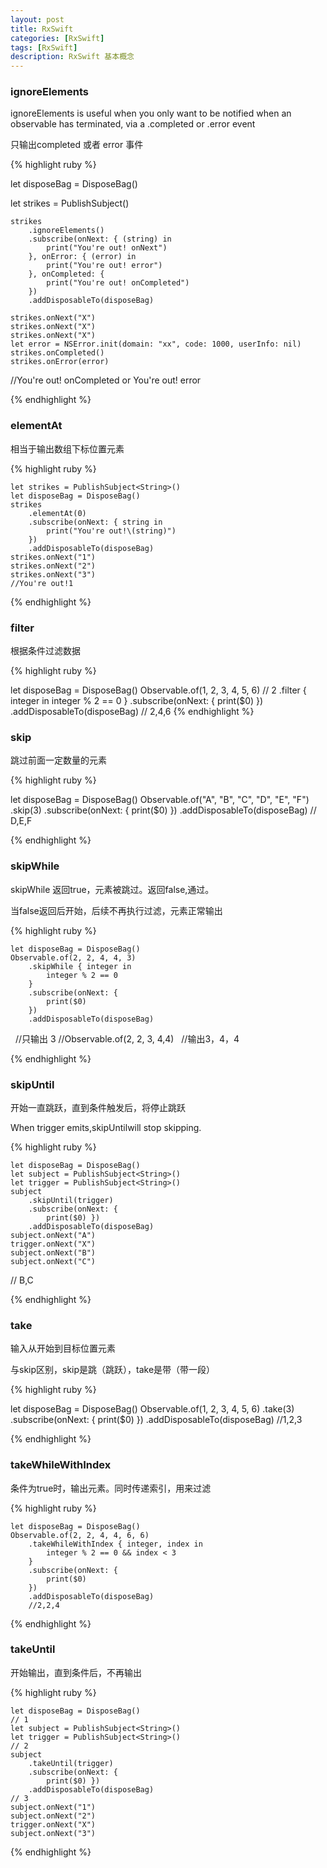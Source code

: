 ```yaml
---
layout: post
title: RxSwift
categories: [RxSwift]
tags: [RxSwift]
description: RxSwift 基本概念
---
```


<h3>ignoreElements</h3>
<p>ignoreElements is useful when you only want to be notified when an observable has terminated, via a .completed or .error event</p>
<p>只输出completed 或者 error 事件</p>

{% highlight ruby %}

let disposeBag = DisposeBag()

let strikes = PublishSubject<String>()

    strikes
        .ignoreElements()
        .subscribe(onNext: { (string) in
            print("You're out! onNext")
        }, onError: { (error) in
            print("You're out! error")
        }, onCompleted: { 
            print("You're out! onCompleted")
        })
        .addDisposableTo(disposeBag)
    
    strikes.onNext("X")
    strikes.onNext("X")
    strikes.onNext("X")
    let error = NSError.init(domain: "xx", code: 1000, userInfo: nil)
    strikes.onCompleted()
    strikes.onError(error)

//You're out! onCompleted or You're out! error

{% endhighlight %}

<h3>elementAt</h3>
<p>相当于输出数组下标位置元素</p>

{% highlight ruby %}

    let strikes = PublishSubject<String>()
    let disposeBag = DisposeBag()
    strikes
        .elementAt(0)
        .subscribe(onNext: { string in
            print("You're out!\(string)")
        })
        .addDisposableTo(disposeBag)
    strikes.onNext("1")
    strikes.onNext("2")
    strikes.onNext("3")
    //You're out!1

{% endhighlight %}

<h3>filter</h3>
<p>根据条件过滤数据</p>

{% highlight ruby %}

  let disposeBag = DisposeBag()
  Observable.of(1, 2, 3, 4, 5, 6)
    // 2
    .filter { integer in
      integer % 2 == 0
    }
    .subscribe(onNext: {
      print($0)
})
    .addDisposableTo(disposeBag)
// 2,4,6
{% endhighlight %}

<h3>skip</h3>
<p>跳过前面一定数量的元素</p>

{% highlight ruby %}

  let disposeBag = DisposeBag()
    Observable.of("A", "B", "C", "D", "E", "F")
        .skip(3)
        .subscribe(onNext: {
            print($0) })
        .addDisposableTo(disposeBag)
// D,E,F

{% endhighlight %}

<h3>skipWhile</h3>
<p>skipWhile 返回true，元素被跳过。返回false,通过。</p>
<p>当false返回后开始，后续不再执行过滤，元素正常输出</p>

{% highlight ruby %}

    let disposeBag = DisposeBag()
    Observable.of(2, 2, 4, 4, 3)
        .skipWhile { integer in
            integer % 2 == 0
        }
        .subscribe(onNext: {
            print($0)
        })
        .addDisposableTo(disposeBag)
   //只输出 3 
   //Observable.of(2, 2, 3, 4,4)
   //输出3，4，4

{% endhighlight %}

<h3>skipUntil</h3>
<p>开始一直跳跃，直到条件触发后，将停止跳跃</p>
<p>When trigger emits,skipUntilwill stop skipping.</p>

{% highlight ruby %}

    let disposeBag = DisposeBag()
    let subject = PublishSubject<String>()
    let trigger = PublishSubject<String>()
    subject
        .skipUntil(trigger)
        .subscribe(onNext: {
            print($0) })
        .addDisposableTo(disposeBag)
    subject.onNext("A")
    trigger.onNext("X")
    subject.onNext("B")
    subject.onNext("C")
// B,C

{% endhighlight %}

<h3>take</h3>
<p>输入从开始到目标位置元素</p>
<p>与skip区别，skip是跳（跳跃），take是带（带一段）</p>

{% highlight ruby %}

let disposeBag = DisposeBag()
  Observable.of(1, 2, 3, 4, 5, 6)
    .take(3)
    .subscribe(onNext: {
print($0) })
    .addDisposableTo(disposeBag)
//1,2,3

{% endhighlight %}

<h3>takeWhileWithIndex</h3>
<p>条件为true时，输出元素。同时传递索引，用来过滤</p>

{% highlight ruby %}

    let disposeBag = DisposeBag()
    Observable.of(2, 2, 4, 4, 6, 6)
        .takeWhileWithIndex { integer, index in
            integer % 2 == 0 && index < 3
        }
        .subscribe(onNext: {
            print($0)
        })
        .addDisposableTo(disposeBag)
        //2,2,4

{% endhighlight %}

<h3>takeUntil</h3>
<p>开始输出，直到条件后，不再输出</p>

{% highlight ruby %}

    let disposeBag = DisposeBag()
    // 1
    let subject = PublishSubject<String>()
    let trigger = PublishSubject<String>()
    // 2
    subject
        .takeUntil(trigger)
        .subscribe(onNext: {
            print($0) })
        .addDisposableTo(disposeBag)
    // 3
    subject.onNext("1")
    subject.onNext("2")
    trigger.onNext("X")
    subject.onNext("3")

{% endhighlight %}

